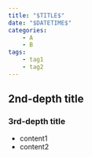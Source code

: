 ```yaml
---
title: "$TITLE$"
date: "$DATETIME$"
categories:
    - A
    - B
tags:
    - tag1
    - tag2
---
```


## 2nd-depth title
### 3rd-depth title
- content1
- content2
